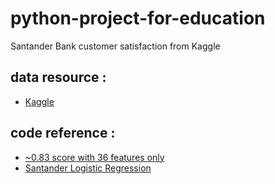 # python-project-for-education
Santander Bank customer satisfaction from Kaggle
## data resource : 
- [Kaggle](https://www.kaggle.com/c/santander-customer-satisfaction)
## code reference :
- [~0.83 score with 36 features only](https://www.kaggle.com/kobakhit/0-84-score-with-36-features-only/code)
- [Santander Logistic Regression](https://www.kaggle.com/erikreppel/santander-logistic-regression/code)
